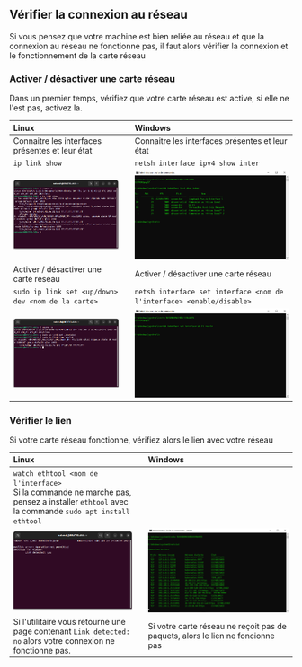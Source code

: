 ## Vérifier la connexion au réseau

Si vous pensez que votre machine est bien reliée au réseau et que la connexion au réseau ne fonctionne pas, il faut alors vérifier la connexion et le fonctionnement de la carte réseau


### Activer / désactiver une carte réseau

Dans un premier temps, vérifiez que votre carte réseau est active, si elle ne l'est pas, activez la.

|Linux||Windows|
|:-|-|:-|
|Connaitre les interfaces présentes et leur état||Connaitre les interfaces présentes et leur état|
|``ip link show``||``netsh interface ipv4 show inter``|
| ![capture d'écran terminal](/images/bash_linux_ip_link_show.png)||![capture d'écran terminal](/images/cmd_win_netsh_interface.png)|
|Activer / désactiver une carte réseau||Activer / désactiver une carte réseau|
|``sudo ip link set <up/down> dev <nom de la carte>``||``netsh interface set interface <nom de l'interface> <enable/disable>``|
|![capture d'écran terminal](/images/bash_linux_ip_link_set_up.png)||![capture d'écran terminal](/images/cmd_win_netsh_interface_enable.png)|


### Vérifier le lien

Si votre carte réseau fonctionne, vérifiez alors le lien avec votre réseau

|Linux||Windows|
|:-|-|:-|
|``watch ethtool <nom de l'interface>`` <br> Si la commande ne marche pas, pensez a installer ``ethtool`` avec la commande ``sudo apt install ethtool``|||
|![Caputre d'écran du terminal](/images/bash_linux_ethtool.png)||![capture d'écran du terminal](/images/cmd_win_netstat.png)|
|Si l'utilitaire vous retourne une page contenant ``Link detected: no`` alors votre connexion ne fonctionne pas.||Si votre carte réseau ne reçoit pas de paquets, alors le lien ne foncionne pas|